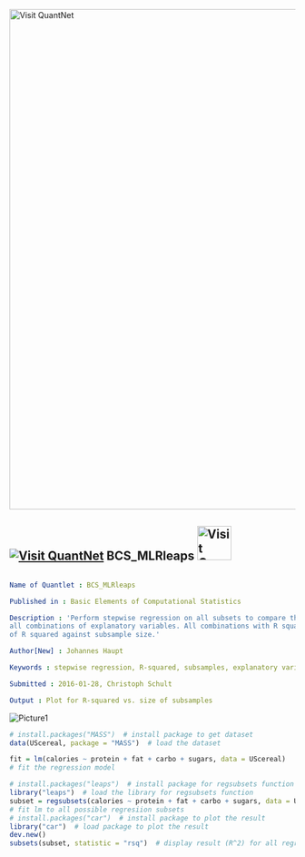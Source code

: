 
[<img src="https://github.com/QuantLet/Styleguide-and-FAQ/blob/master/pictures/banner.png" width="880" alt="Visit QuantNet">](http://quantlet.de/index.php?p=info)

## [<img src="https://github.com/QuantLet/Styleguide-and-Validation-procedure/blob/master/pictures/qloqo.png" alt="Visit QuantNet">](http://quantlet.de/) **BCS_MLRleaps** [<img src="https://github.com/QuantLet/Styleguide-and-Validation-procedure/blob/master/pictures/QN2.png" width="60" alt="Visit QuantNet 2.0">](http://quantlet.de/d3/ia)

```yaml

Name of Quantlet : BCS_MLRleaps

Published in : Basic Elements of Computational Statistics

Description : 'Perform stepwise regression on all subsets to compare the values of R squared for
all combinations of explanatory variables. All combinations with R squared >0.7 are shown in a plot
of R squared against subsample size.'

Author[New] : Johannes Haupt

Keywords : stepwise regression, R-squared, subsamples, explanatory variables, regression analysis

Submitted : 2016-01-28, Christoph Schult

Output : Plot for R-squared vs. size of subsamples

```

![Picture1](BCS_MLRleaps.png)


```r
# install.packages("MASS")  # install package to get dataset
data(UScereal, package = "MASS")  # load the dataset

fit = lm(calories ~ protein + fat + carbo + sugars, data = UScereal)
# fit the regression model

# install.packages("leaps")  # install package for regsubsets function
library("leaps")  # load the library for regsubsets function
subset = regsubsets(calories ~ protein + fat + carbo + sugars, data = UScereal, nbest = 3)
# fit lm to all possible regresiion subsets
# install.packages("car")  # install package to plot the result
library("car")  # load package to plot the result
dev.new()
subsets(subset, statistic = "rsq")  # display result (R^2) for all regression subsets
```
